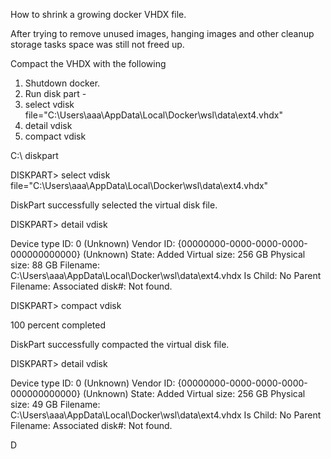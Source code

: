 

How to shrink a growing docker VHDX file.

After trying to remove unused images, hanging images and other cleanup storage tasks space was still not freed up.

Compact the VHDX with the following

1. Shutdown docker.
2. Run disk part - 
3.   select vdisk file="C:\Users\aaa\AppData\Local\Docker\wsl\data\ext4.vhdx"
4.   detail vdisk
5.   compact vdisk

C:\ diskpart

DISKPART> select vdisk file="C:\Users\aaa\AppData\Local\Docker\wsl\data\ext4.vhdx"

DiskPart successfully selected the virtual disk file.

DISKPART> detail vdisk

Device type ID: 0 (Unknown)
Vendor ID: {00000000-0000-0000-0000-000000000000} (Unknown)
State: Added
Virtual size:  256 GB
Physical size:   88 GB
Filename: C:\Users\aaa\AppData\Local\Docker\wsl\data\ext4.vhdx
Is Child: No
Parent Filename:
Associated disk#: Not found.

DISKPART> compact vdisk

  100 percent completed

DiskPart successfully compacted the virtual disk file.

DISKPART> detail vdisk

Device type ID: 0 (Unknown)
Vendor ID: {00000000-0000-0000-0000-000000000000} (Unknown)
State: Added
Virtual size:  256 GB
Physical size:   49 GB
Filename: C:\Users\aaa\AppData\Local\Docker\wsl\data\ext4.vhdx
Is Child: No
Parent Filename:
Associated disk#: Not found.

D


